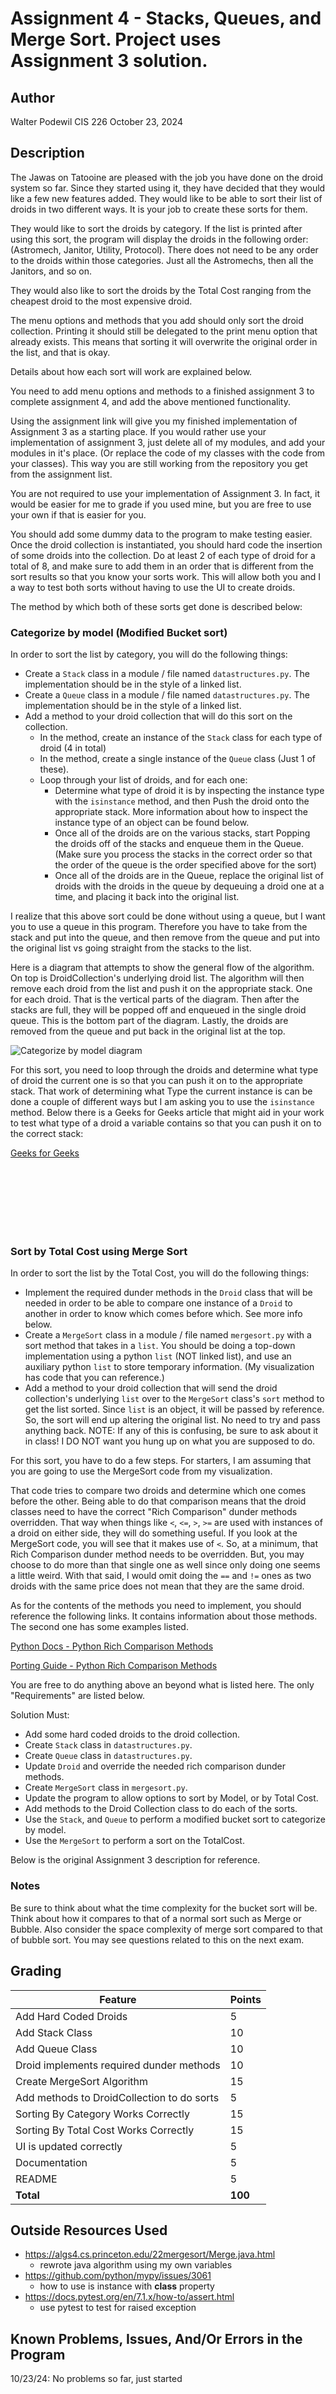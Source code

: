 # Assignment 4 - Stacks, Queues, and Merge Sort. Project uses Assignment 3 solution.

## Author
Walter Podewil
CIS 226
October 23, 2024


## Description

The Jawas on Tatooine are pleased with the job you have done on the droid system so far. Since they started using it, they have decided that they would like a few new features added. They would like to be able to sort their list of droids in two different ways. It is your job to create these sorts for them.

They would like to sort the droids by category. If the list is printed after using this sort, the program will display the droids in the following order: (Astromech, Janitor, Utility, Protocol). There does not need to be any order to the droids within those categories. Just all the Astromechs, then all the Janitors, and so on.

They would also like to sort the droids by the Total Cost ranging from the cheapest droid to the most expensive droid.

The menu options and methods that you add should only sort the droid collection. Printing it should still be delegated to the print menu option that already exists. This means that sorting it will overwrite the original order in the list, and that is okay.

Details about how each sort will work are explained below.

You need to add menu options and methods to a finished assignment 3 to complete assignment 4, and add the above mentioned functionality.

Using the assignment link will give you my finished implementation of Assignment 3 as a starting place. If you would rather use your implementation of assignment 3, just delete all of my modules, and add your modules in it's place. (Or replace the code of my classes with the code from your classes). This way you are still working from the repository you get from the assignment list.

You are not required to use your implementation of Assignment 3. In fact, it would be easier for me to grade if you used mine, but you are free to use your own if that is easier for you.

You should add some dummy data to the program to make testing easier. Once the droid collection is instantiated, you should hard code the insertion of some droids into the collection. Do at least 2 of each type of droid for a total of 8, and make sure to add them in an order that is different from the sort results so that you know your sorts work. This will allow both you and I a way to test both sorts without having to use the UI to create droids.

The method by which both of these sorts get done is described below:

### Categorize by model (Modified Bucket sort)
In order to sort the list by category, you will do the following things:

* Create a `Stack` class in a module / file named `datastructures.py`. The implementation should be in the style of a linked list.
* Create a `Queue` class in a module / file named `datastructures.py`. The implementation should be in the style of a linked list.
* Add a method to your droid collection that will do this sort on the collection.
  * In the method, create an instance of the `Stack` class for each type of droid (4 in total)
  * In the method, create a single instance of the `Queue` class (Just 1 of these).
  * Loop through your list of droids, and for each one:
    * Determine what type of droid it is by inspecting the instance type with the `isinstance` method, and then Push the droid onto the appropriate stack. More information about how to inspect the instance type of an object can be found below.
    * Once all of the droids are on the various stacks, start Popping the droids off of the stacks and enqueue them in the Queue. (Make sure you process the stacks in the correct order so that the order of the queue is the order specified above for the sort)
    * Once all of the droids are in the Queue, replace the original list of droids with the droids in the queue by dequeuing a droid one at a time, and placing it back into the original list.

I realize that this above sort could be done without using a queue, but I want you to use a queue in this program. Therefore you have to take from the stack and put into the queue, and then remove from the queue and put into the original list vs going straight from the stacks to the list.

Here is a diagram that attempts to show the general flow of the algorithm. On top is DroidCollection's underlying droid list. The algorithm will then remove each droid from the list and push it on the appropriate stack. One for each droid. That is the vertical parts of the diagram. Then after the stacks are full, they will be popped off and enqueued in the single droid queue. This is the bottom part of the diagram. Lastly, the droids are removed from the queue and put back in the original list at the top.

![Categorize by model diagram](https://barnesbrothers.net/cis226/assignmentImages/cis226_assignment_4_bucket_sort.png)

For this sort, you need to loop through the droids and determine what type of droid the current one is so that you can push it on to the appropriate stack. That work of determining what Type the current instance is can be done a couple of different ways but I am asking you to use the `isinstance` method. Below there is a Geeks for Geeks article that might aid in your work to test what type of a droid a variable contains so that you can push it on to the correct stack:

[Geeks for Geeks](https://www.geeksforgeeks.org/type-isinstance-python/)

<br/><br/><br/><br/><br/><br/>

### Sort by Total Cost using Merge Sort
In order to sort the list by the Total Cost, you will do the following things:

* Implement the required dunder methods in the `Droid` class that will be needed in order to be able to compare one instance of a `Droid` to another in order to know which comes before which. See more info below.
* Create a `MergeSort` class in a module / file named `mergesort.py` with a sort method that takes in a `list`. You should be doing a top-down implementation using a python `list` (NOT linked list), and use an auxiliary python `list` to store temporary information. (My visualization has code that you can reference.)
* Add a method to your droid collection that will send the droid collection's underlying `list` over to the `MergeSort` class's `sort` method to get the list sorted. Since `list` is an object, it will be passed by reference. So, the sort will end up altering the original list. No need to try and pass anything back.
NOTE: If any of this is confusing, be sure to ask about it in class! I DO NOT want you hung up on what you are supposed to do.

For this sort, you have to do a few steps. For starters, I am assuming that you are going to use the MergeSort code from my visualization.

That code tries to compare two droids and determine which one comes before the other. Being able to do that comparison means that the droid classes need to have the correct "Rich Comparison" dunder methods overridden. That way when things like `<`, `<=`, `>`, `>=` are used with instances of a droid on either side, they will do something useful.
If you look at the MergeSort code, you will see that it makes use of `<`. So, at a minimum, that Rich Comparison dunder method needs to be overridden. But, you may choose to do more than that single one as well since only doing one seems a little weird. With that said, I would omit doing the `==` and `!=` ones as two droids with the same price does not mean that they are the same droid.

As for the contents of the methods you need to implement, you should reference the following links. It contains information about those methods. The second one has some examples listed.

[Python Docs - Python Rich Comparison Methods](https://docs.python.org/3/reference/datamodel.html#object.__lt__)

[Porting Guide - Python Rich Comparison Methods](https://portingguide.readthedocs.io/en/latest/comparisons.html)

You are free to do anything above an beyond what is listed here. The only "Requirements" are listed below.

Solution Must:
* Add some hard coded droids to the droid collection.
* Create `Stack` class in `datastructures.py`.
* Create `Queue` class in `datastructures.py`.
* Update `Droid` and override the needed rich comparison dunder methods.
* Create `MergeSort` class in `mergesort.py`.
* Update the program to allow options to sort by Model, or by Total Cost.
* Add methods to the Droid Collection class to do each of the sorts.
* Use the `Stack`, and `Queue` to perform a modified bucket sort to categorize by model.
* Use the `MergeSort` to perform a sort on the TotalCost.

Below is the original Assignment 3 description for reference.

### Notes

Be sure to think about what the time complexity for the bucket sort will be. Think about how it compares to that of a normal sort such as Merge or Bubble. Also consider the space complexity of merge sort compared to that of bubble sort. You may see questions related to this on the next exam.

## Grading
| Feature                                    | Points |
|--------------------------------------------|--------|
| Add Hard Coded Droids                      | 5      |
| Add Stack Class                            | 10     |
| Add Queue Class                            | 10     |
| Droid implements required dunder methods   | 10     |
| Create MergeSort Algorithm                 | 15     |
| Add methods to DroidCollection to do sorts | 5      |
| Sorting By Category Works Correctly        | 15     |
| Sorting By Total Cost Works Correctly      | 15     |
| UI is updated correctly                    | 5      |
| Documentation                              | 5      |
| README                                     | 5      |
| **Total**                                  | **100**|

## Outside Resources Used
* https://algs4.cs.princeton.edu/22mergesort/Merge.java.html
  *  rewrote java algorithm using my own variables
* https://github.com/python/mypy/issues/3061
  * how to use is instance with __class__ property
* https://docs.pytest.org/en/7.1.x/how-to/assert.html
  * use pytest to test for raised exception

## Known Problems, Issues, And/Or Errors in the Program
10/23/24: No problems so far, just started


<br/><br/><br/><br/><br/><br/><br/><br/>

## Assignment 3 - Description for reference

### Description

The Jawas on Tatooine have recently opened a droid factory and they want to hire you to write a program to hold a list of the available droids, and the price of each droid. The price is based on the type: (protocol, utility, janitor, or astromech), the material used, and the various options that a particular droid has. The Jawa will choose the various options for a specific droid when adding that droid to the list of droids.

A Jawa will be presented with a user interface to add a new Droid, or print the current Droid collection. Adding a new Droid will require input from the Jawa to create the new droid. Once all of the needed information is collected for the droid, the new droid will be added to the droid collection.

If a Jawa decides to print the collection of droids in inventory, the program should loop through all of the droids in the collection and print out all of the various properties of each droid as well as the total cost of the droid. You should try to use a combination of the `__str__` and `total_cost` method/attribute along with Polymorphism to reduce the amount of code needed to print the results of each droid.
**NOTE:** You may want to print each droid as a block of text rather than trying to cram all of the various properties for the droid onto a single line.

All of the prices for the various aspects of a droid are left up to you to determine. If I was doing it though, I would probably have a small set price for each of the following general options, and not get too specific to save time. ie:
1. A price for the droid model (protocol, utility, etc.)
2. A few different material choices (Something made up), each with a different price. Have at least 4 choices.
3. A few different color choices (Something made up), each with a different prince. Have at least 4 choices.
4. A price for each additional option. One of the various option bools listed below. (3 options selected * $10 per option = $30)
5. A price per quantity option such as: numberOfLanguages, and numberOfShips (3 ships * $10 per ship = $30)

The program comes with an Abstract Base Class (ABC) called `AbstractDroid` that must be implemented by subclasses and can **NOT** be altered. You **MUST** use it as is. It contains a public method called `calculate_total_cost`, and a public attribute called `total_cost`. The `calculate_total_cost` method should not return anything, so it's job is to access the properties of the droid and literally calculate the total cost and then store it in the `total_cost` variable. It should **NOT** return the total cost. It should only calculates it.
The `total_cost` attribute is how you will get access to the total cost of the droid. This will be zero until `calculate_total_cost` is called. Then it will have a value.
I don't want you to have `calculate_total_cost` return the calculated value because I wanted you to have to use both a method and a property in subclasses.
Failure to follow this requirement will mean zero points for those parts of the program that are not using it correctly.

You should put all of your user interface into a `UserInterface` class that will handle getting all of the necessary information from the Jawa, and display the feedback to the Jawa.

You should create a class for the collection of the Droids. The `DroidCollection` class should contain the list that holds the droids, and maintain any internal information needed to manage that list. It should have at least one and at most four `add` methods that will add droids to the list. Whether you use one method that then determines which type of droid to create and add to the list or four separate methods that each adds a specific type of droid to the list is up to you. The `UserInterface` class will prompt for the needed information to add a droid, and then when it has all of the info, it will send it to these `add` methods to get the droid added.

You should follow the concepts about inheritance talked about in class, and work hard at DRY (Don't Repeat Yourself) Principles.

**NOTE:** This is the main focus of this program. Utilize inheritance and polymorphism as efficiently as possible. The less duplicated code, the better you will do on this assignment.

### Classes

The following Droid classes can all be created in a file called `droids.py`. The only class that should not be in this file is the `AbstractDroid` that was provided to you and the `UserInterface` class, which should be in a file called `user_interface.py`.
In total, you will have the following python files:
* `main.py`
* `program.py`
* `abstract_droid.py`
* `droids.py`
* `user_interface.py`

The program should have another `Abstract Base Class` called `Droid` with the following variables, properties, constructors, methods, etc that inherits from the `AbstractDroid` class that is provided to you.

`Droid`:

* Variables: `material` (string), `color` (string), `total_cost` (float - required by ABC)
* Constructors: 2 parameter constructor (`string`, `string`)
* Public Methods:
	* `__str__`: return a formatted string containing the properties of the droid.
	* `calculate_total_cost`: Required by the ABC to calculate and store the total cost.
* Protected Methods:
	* Your Choice - But think about what might be able to be protected to save you work in derived classes.

There should be two child classes derived from the abstract class `Droid` with appropriate variables, methods and properties. Both of these droid types can be created by a Jawa in the system.

`Protocol`:

* Variables: `number_of_languages` (int)
* Constant: `COST_PER_LANGUAGE`
* Constructors: 3 parameter constructor (`string`, `string`, `int`)
	* Uses the base class (`Droid`) constructor
* Public Methods:
	* `__str__`: return a formatted string containing the variables
	* `calculate_total_cost`: Calculate the `total_cost` based on the number of languages and droid type. Then add those values to any costs that can be calculated by the base class.
* Protected Methods:
	* Your Choice - But think about what might be able to be protected to save you work in derived classes.

`Utility`:

* Variables: `toolbox` (bool), `computerConnection` (bool), `scanner` (bool)
* Constructors: 5 parameter constructor (`string`, `string`, `bool`, `bool`, `bool`)
	* Uses the base class (`Droid`) constructor
* Public Methods:
	* `__str__`: return a formatted string containing the variables
	* `calculate_total_cost`: Calculates `total_cost` by calculating the cost of each selected option and droid type. Then add those values to any costs that can be calculated by the base class.
* Protected Methods:
	* Your Choice - But think about what might be able to be protected to save you work in derived classes.

There should be two more derived classes from the class `Utility` with appropriate variables, methods and properties.
**NOTE:** Even though `Utility` is the base class for these droids, `Utility` itself is still a valid droid option that can be created in the system.

`Janitor`:

* Variables: `broom` (bool), `vacuum` (bool)
* Constructors: 7 parameter constructor (`string`, `string`, `bool`, `bool`, `bool`, `bool`, `bool`)
	* Uses the base class (`Utility`) constructor
* Public Methods:
	* `__str__`: return a formatted string containing the variables
	* `calculate_total_cost`: Calculate `total_cost` by calculating the cost of each selected option and droid type. Then add those values to any costs that can be calculated by the base class.
* Protected Methods:
	* Your Choice - But think about what might be able to be protected to save you work in derived classes.

`Astromech`:

* Variables: `navigation` (bool), `number_of_ships` (int)
* Constant: `COST_PER_SHIP`
* Constructors: 7 parameter constructor (`string`, `string`, `bool`, `bool`, `bool`, `bool`, `int`)
	* Uses the base class (`Utility`) constructor
* Public Methods:
	* `__str__`: return a formatted string containing the variables
	* `calculate_total_cost`: Calculate totalCost by calculating the cost of each selected option, the cost based on the number of ships, and the droid type. Then add those values to any costs that can be calculated by the base class.
* Protected Methods:
	* Your Choice - But think about what might be able to be protected to save you work in derived classes.

![Droid Class Diagram](https://barnesbrothers.ddns.net/cis226/assignmentImages/assignment_3.png "Droid Class Diagram")

### Solution Requirements

Solution Must:

* Allow Jawa to add a new droid of either (`Protocol`, `Utility`, `Janitor`, or `Astromech`) to the list
* Allow Jawa to print the list of droids out.
* Do **NOT** make any changes to the `AbstractDroid` class.
* Do **NOT** change the method signature or return type of the `calculate_total_cost` method
* Create abstract class `Droid` that implements `AbstractDroid`
* Derive two classes (`Protocol` and `Utility`) from the class `Droid`
* Derive two classes (`Janitor` and `Astromech`) from the class `Utility`
* Each derived class (`Protocol`, `Utility`, `Janitor`, and `Astromnech`) must either override the `__str__` and `calculate_total_cost` methods or elegantly use functionality from its parent to achieve what it needs.
* Create a `UserInterface` class
* Create a `DroidCollection` class
* Use `private`, `protected`, and `public` access modification appropriately.
* Use `@abstractmethod` decorator appropriately.
* Have sufficient comments about what you are doing in the code.

#### Notes

If you did not do well on Assignment 1, you may want to look at the Assignment 1 Key that I did for some help related to UI classes, Collection classes, and structure.

It may be beneficial for you to create extra methods within the droid sub classes. You are not limited to the ones mentioned. You may even find it useful to make some additional ones that are protected.

You may not need to override the `__str__` method in child classes. You certainly can. But, if you do, you should try to delegate as much as possible to the parent class and only change what is needed for the child. The same goes for the `calculate_total_cost` method. The child classes should not be redoing the work of their parents if a call to the parents version can achieve the same effect.
